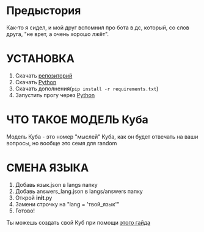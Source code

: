 # Предыстория

Как-то я сидел, и мой друг вспомнил про бота в дс, который, со слов друга, "не врет, а очень хорошо лжёт".

# УСТАНОВКА

1. Скачать [репозиторий](https://github.com/codeince/Cube)
2. Скачать [Python](https://python.org/downloads)
3. Скачать дополнения(``pip install -r requirements.txt``)
4. Запустить прогу через [Python](https://python.org/downloads)

# ЧТО ТАКОЕ МОДЕЛЬ Куба

Модель Куба - это номер "мыслей" Куба, как он будет отвечать на ваши вопросы, но вообще это семя для random


# СМЕНА ЯЗЫКА

1. Добавь язык.json в langs папку
2. Добавь answers_lang.json в langs/answers папку
3. Открой __init__.py
4. Замени строчку на "lang = 'твой_язык'"
5. Готово!

Ты можешь создать свой Куб при помощи [этого гайда](https://github.com/codeince/Cube/tree/main/.github/docs/langs/ru/CUSTOMPACK.md)
